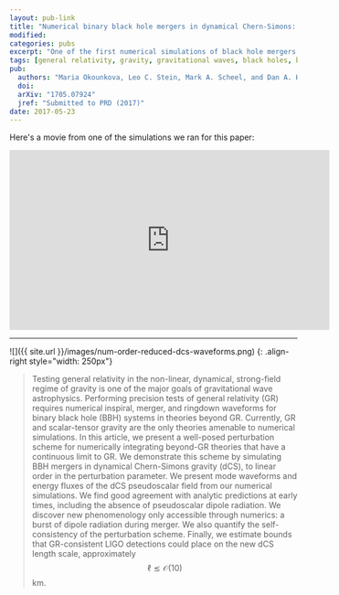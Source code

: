 ```yaml
---
layout: pub-link
title: "Numerical binary black hole mergers in dynamical Chern-Simons: I. Scalar field"
modified:
categories: pubs
excerpt: "One of the first numerical simulations of black hole mergers in beyond-GR effective field theories"
tags: [general relativity, gravity, gravitational waves, black holes, beyond-GR, Chern-Simons, perturbation theory]
pub:
  authors: "Maria Okounkova, Leo C. Stein, Mark A. Scheel, and Dan A. Hemberger"
  doi:
  arXiv: "1705.07924"
  jref: "Submitted to PRD (2017)"
date: 2017-05-23
---
```


Here's a movie from one of the simulations we ran for this paper:

<iframe width="560" height="315" src="https://www.youtube.com/embed/WQH-1b_XUM4" frameborder="0" allowfullscreen></iframe>

---

![]({{ site.url }}/images/num-order-reduced-dcs-waveforms.png)
{: .align-right style="width: 250px"}
> Testing general relativity in the non-linear, dynamical,
> strong-field regime of gravity is one of the major goals of
> gravitational wave astrophysics. Performing precision tests of
> general relativity (GR) requires numerical inspiral, merger, and
> ringdown waveforms for binary black hole (BBH) systems in theories
> beyond GR. Currently, GR and scalar-tensor gravity are the only
> theories amenable to numerical simulations. In this article, we
> present a well-posed perturbation scheme for numerically integrating
> beyond-GR theories that have a continuous limit to GR. We
> demonstrate this scheme by simulating BBH mergers in dynamical
> Chern-Simons gravity (dCS), to linear order in the perturbation
> parameter. We present mode waveforms and energy fluxes of the dCS
> pseudoscalar field from our numerical simulations. We find good
> agreement with analytic predictions at early times, including the
> absence of pseudoscalar dipole radiation. We discover new
> phenomenology only accessible through numerics: a burst of dipole
> radiation during merger. We also quantify the self-consistency of
> the perturbation scheme. Finally, we estimate bounds that
> GR-consistent LIGO detections could place on the new dCS length
> scale, approximately $$\ell \lesssim \mathcal{O}(10)$$ km.
